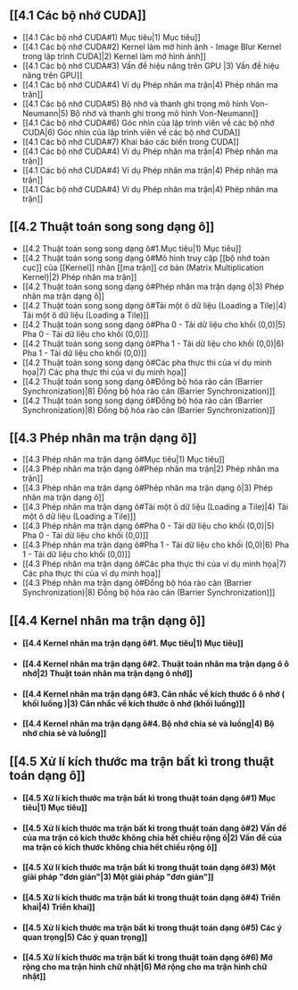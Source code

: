 ## [[4.1 Các bộ nhớ CUDA]]
- [[4.1 Các bộ nhớ CUDA#1) Mục tiêu|1) Mục tiêu]]
- [[4.1 Các bộ nhớ CUDA#2) Kernel làm mờ hình ảnh - Image Blur Kernel trong lập trình CUDA]|2) Kernel làm mở hình ảnh]]
- [[4.1 Các bộ nhớ CUDA#3) Vấn đề hiệu năng trên GPU |3) Vấn đề hiệu năng trên GPU]]
- [[4.1 Các bộ nhớ CUDA#4) Ví dụ Phép nhân ma trận|4) Phép nhân ma trận]]
- [[4.1 Các bộ nhớ CUDA#5) Bộ nhớ và thanh ghi trong mô hình Von-Neumann|5) Bộ nhớ và thanh ghi trong mô hình Von-Neumann]]
- [[4.1 Các bộ nhớ CUDA#6) Góc nhìn của lập trình viên về các bộ nhớ CUDA|6) Góc nhìn của lập trình viên về các bộ nhớ CUDA]]
- [[4.1 Các bộ nhớ CUDA#7) Khai báo các biến trong CUDA]]
- [[4.1 Các bộ nhớ CUDA#4) Ví dụ Phép nhân ma trận|4) Phép nhân ma trận]]
- [[4.1 Các bộ nhớ CUDA#4) Ví dụ Phép nhân ma trận|4) Phép nhân ma trận]]
- [[4.1 Các bộ nhớ CUDA#4) Ví dụ Phép nhân ma trận|4) Phép nhân ma trận]]
## [[4.2 Thuật toán song song dạng ô]]
- [[4.2 Thuật toán song song dạng ô#1.Mục tiêu|1) Mục tiêu]]
- [[4.2 Thuật toán song song dạng ô#Mô hình truy cập [[bộ nhớ toàn cục]] của [[Kernel]] nhân [[ma trận]] cơ bản (Matrix Multiplication Kernel)|2) Phép nhân ma trận]]
- [[4.2 Thuật toán song song dạng ô#Phép nhân ma trận dạng ô|3) Phép nhân ma trận dạng ô]]
- [[4.2 Thuật toán song song dạng ô#Tải một ô dữ liệu (Loading a Tile)|4) Tải một ô dữ liệu (Loading a Tile)]]
- [[4.2 Thuật toán song song dạng ô#Pha 0 - Tải dữ liệu cho khối (0,0)|5) Pha 0 - Tải dữ liệu cho khối (0,0)]]
- [[4.2 Thuật toán song song dạng ô#Pha 1 - Tải dữ liệu cho khối (0,0)|6) Pha 1 - Tải dữ liệu cho khối (0,0)]]
- [[4.2 Thuật toán song song dạng ô#Các pha thực thi của ví dụ minh họa|7) Các pha thực thi của ví dụ minh họa]]
- [[4.2 Thuật toán song song dạng ô#Đồng bộ hóa rào cản (Barrier Synchronization)|8) Đồng bộ hóa rào cản (Barrier Synchronization)]]
- [[4.2 Thuật toán song song dạng ô#Đồng bộ hóa rào cản (Barrier Synchronization)|8) Đồng bộ hóa rào cản (Barrier Synchronization)]]

## [[4.3 Phép nhân ma trận dạng ô]]
- [[4.3 Phép nhân ma trận dạng ô#Mục tiêu|1) Mục tiêu]]
- [[4.3 Phép nhân ma trận dạng ô#Phép nhân ma trận|2) Phép nhân ma trận]]
- [[4.3 Phép nhân ma trận dạng ô#Phép nhân ma trận dạng ô|3) Phép nhân ma trận dạng ô]]
- [[4.3 Phép nhân ma trận dạng ô#Tải một ô dữ liệu (Loading a Tile)|4) Tải một ô dữ liệu (Loading a Tile)]]
- [[4.3 Phép nhân ma trận dạng ô#Pha 0 - Tải dữ liệu cho khối (0,0)|5) Pha 0 - Tải dữ liệu cho khối (0,0)]]
- [[4.3 Phép nhân ma trận dạng ô#Pha 1 - Tải dữ liệu cho khối (0,0)|6) Pha 1 - Tải dữ liệu cho khối (0,0)]]
- [[4.3 Phép nhân ma trận dạng ô#Các pha thực thi của ví dụ minh họa|7) Các pha thực thi của ví dụ minh họa]]
- [[4.3 Phép nhân ma trận dạng ô#Đồng bộ hóa rào cản (Barrier Synchronization)|8) Đồng bộ hóa rào cản (Barrier Synchronization)]]
## [[4.4 Kernel nhân ma trận dạng ô]]
- #### [[4.4 Kernel nhân ma trận dạng ô#1. Mục tiêu|1) Mục tiêu]]
- #### [[4.4 Kernel nhân ma trận dạng ô#2. Thuật toán nhân ma trận dạng ô ô nhớ|2) Thuật toán nhân ma trận dạng ô nhớ]]
- #### [[4.4 Kernel nhân ma trận dạng ô#3. Cân nhắc về kích thước ô ô nhớ ( khối luồng )|3) Cân nhắc về kích thước ô nhớ (khối luồng)]]
- #### [[4.4 Kernel nhân ma trận dạng ô#4. Bộ nhớ chia sẻ và luồng|4) Bộ nhớ chia sẻ và luồng]]
## [[4.5 Xử lí kích thước ma trận bất kì trong thuật toán dạng ô]]
- #### [[4.5 Xử lí kích thước ma trận bất kì trong thuật toán dạng ô#1) Mục tiêu|1) Mục tiêu]]
- #### [[4.5 Xử lí kích thước ma trận bất kì trong thuật toán dạng ô#2) Vấn đề của ma trận có kích thước không chia hết chiều rộng ô|2) Vấn đề của ma trận có kích thước không chia hết chiều rộng ô]]
- #### [[4.5 Xử lí kích thước ma trận bất kì trong thuật toán dạng ô#3) Một giải pháp "đơn giản"|3) Một giải pháp "đơn giản"]]
- #### [[4.5 Xử lí kích thước ma trận bất kì trong thuật toán dạng ô#4) Triển khai|4) Triển khai]]
- #### [[4.5 Xử lí kích thước ma trận bất kì trong thuật toán dạng ô#5) Các ý quan trọng|5) Các ý quan trọng]]
- #### [[4.5 Xử lí kích thước ma trận bất kì trong thuật toán dạng ô#6) Mở rộng cho ma trận hình chữ nhật|6) Mở rộng cho ma trận hình chữ nhật]]



